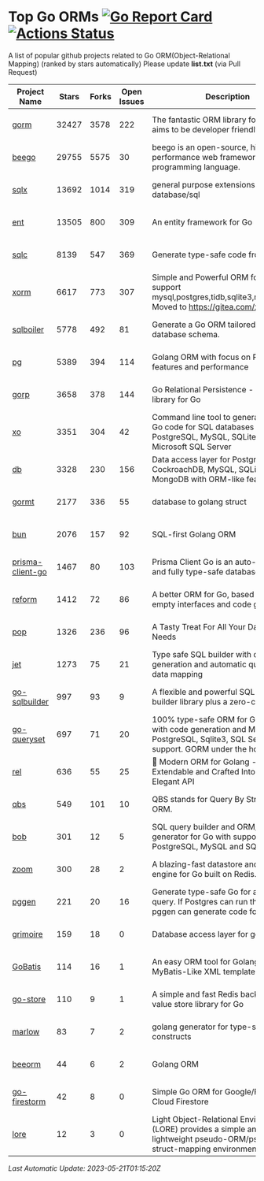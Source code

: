 # Top Go ORMs [![Go Report Card](https://goreportcard.com/badge/github.com/d-tsuji/awesome-go-orms)](https://goreportcard.com/report/github.com/d-tsuji/awesome-go-orms) [![Actions Status](https://github.com/d-tsuji/awesome-go-orms/workflows/CI/badge.svg)](https://github.com/d-tsuji/awesome-go-orms/actions)
A list of popular github projects related to Go ORM(Object-Relational Mapping) (ranked by stars automatically)
Please update **list.txt** (via Pull Request)

| Project Name | Stars | Forks | Open Issues | Description | Last Update |
| ------------ | ----- | ----- | ----------- | ----------- | ----------- |
| [gorm](https://github.com/go-gorm/gorm) | 32427 | 3578 | 222 | The fantastic ORM library for Golang, aims to be developer friendly | 2023-05-20 20:31:54 |
| [beego](https://github.com/beego/beego) | 29755 | 5575 | 30 | beego is an open-source, high-performance web framework for the Go programming language. | 2023-05-20 16:19:40 |
| [sqlx](https://github.com/jmoiron/sqlx) | 13692 | 1014 | 319 | general purpose extensions to golang's database/sql | 2023-05-21 00:39:28 |
| [ent](https://github.com/ent/ent) | 13505 | 800 | 309 | An entity framework for Go | 2023-05-20 14:50:28 |
| [sqlc](https://github.com/kyleconroy/sqlc) | 8139 | 547 | 369 | Generate type-safe code from SQL | 2023-05-21 00:14:32 |
| [xorm](https://github.com/go-xorm/xorm) | 6617 | 773 | 307 | Simple and Powerful ORM for Go, support mysql,postgres,tidb,sqlite3,mssql,oracle, Moved to https://gitea.com/xorm/xorm | 2023-05-20 14:11:58 |
| [sqlboiler](https://github.com/volatiletech/sqlboiler) | 5778 | 492 | 81 | Generate a Go ORM tailored to your database schema. | 2023-05-20 14:12:46 |
| [pg](https://github.com/go-pg/pg) | 5389 | 394 | 114 | Golang ORM with focus on PostgreSQL features and performance | 2023-05-15 05:40:58 |
| [gorp](https://github.com/go-gorp/gorp) | 3658 | 378 | 144 | Go Relational Persistence - an ORM-ish library for Go | 2023-05-20 22:29:59 |
| [xo](https://github.com/xo/xo) | 3351 | 304 | 42 | Command line tool to generate idiomatic Go code for SQL databases supporting PostgreSQL, MySQL, SQLite, Oracle, and Microsoft SQL Server | 2023-05-17 13:28:38 |
| [db](https://github.com/upper/db) | 3328 | 230 | 156 | Data access layer for PostgreSQL, CockroachDB, MySQL, SQLite and MongoDB with ORM-like features. | 2023-05-20 10:27:33 |
| [gormt](https://github.com/xxjwxc/gormt) | 2177 | 336 | 55 | database to golang struct | 2023-05-19 04:11:17 |
| [bun](https://github.com/uptrace/bun) | 2076 | 157 | 92 | SQL-first Golang ORM | 2023-05-20 08:27:43 |
| [prisma-client-go](https://github.com/prisma/prisma-client-go) | 1467 | 80 | 103 | Prisma Client Go is an auto-generated and fully type-safe database client | 2023-05-20 10:17:19 |
| [reform](https://github.com/go-reform/reform) | 1412 | 72 | 86 | A better ORM for Go, based on non-empty interfaces and code generation. | 2023-05-15 19:01:41 |
| [pop](https://github.com/gobuffalo/pop) | 1326 | 236 | 96 | A Tasty Treat For All Your Database Needs | 2023-05-17 18:42:49 |
| [jet](https://github.com/go-jet/jet) | 1273 | 75 | 21 | Type safe SQL builder with code generation and automatic query result data mapping | 2023-05-20 13:58:36 |
| [go-sqlbuilder](https://github.com/huandu/go-sqlbuilder) | 997 | 93 | 9 | A flexible and powerful SQL string builder library plus a zero-config ORM. | 2023-05-20 20:26:34 |
| [go-queryset](https://github.com/jirfag/go-queryset) | 697 | 71 | 20 | 100% type-safe ORM for Go (Golang) with code generation and MySQL, PostgreSQL, Sqlite3, SQL Server support. GORM under the hood. | 2023-04-24 02:17:47 |
| [rel](https://github.com/go-rel/rel) | 636 | 55 | 25 | :gem: Modern ORM for Golang - Testable, Extendable and Crafted Into a Clean and Elegant API | 2023-05-19 01:36:46 |
| [qbs](https://github.com/coocood/qbs) | 549 | 101 | 10 | QBS stands for Query By Struct. A Go ORM. | 2023-05-12 03:39:29 |
| [bob](https://github.com/stephenafamo/bob) | 301 | 12 | 5 | SQL query builder and ORM/Factory generator for Go with support for PostgreSQL, MySQL and SQLite | 2023-05-20 09:17:22 |
| [zoom](https://github.com/albrow/zoom) | 300 | 28 | 2 | A blazing-fast datastore and querying engine for Go built on Redis. | 2023-04-28 04:05:03 |
| [pggen](https://github.com/jschaf/pggen) | 221 | 20 | 16 | Generate type-safe Go for any Postgres query. If Postgres can run the query, pggen can generate code for it. | 2023-05-15 14:22:24 |
| [grimoire](https://github.com/Fs02/grimoire) | 159 | 18 | 0 | Database access layer for golang | 2023-05-05 18:28:02 |
| [GoBatis](https://github.com/mei-rune/GoBatis) | 114 | 16 | 1 | An easy ORM tool for Golang, support MyBatis-Like XML template SQL | 2023-04-13 08:13:28 |
| [go-store](https://github.com/gosuri/go-store) | 110 | 9 | 1 | A simple and fast Redis backed key-value store library for Go | 2023-03-15 19:18:53 |
| [marlow](https://github.com/dadleyy/marlow) | 83 | 7 | 2 | golang generator for type-safe sql api constructs | 2023-01-28 13:13:25 |
| [beeorm](https://github.com/latolukasz/beeorm) | 44 | 6 | 2 | Golang ORM | 2023-05-17 18:43:59 |
| [go-firestorm](https://github.com/jschoedt/go-firestorm) | 42 | 8 | 0 | Simple Go ORM for Google/Firebase Cloud Firestore | 2023-05-19 14:17:29 |
| [lore](https://github.com/abrahambotros/lore) | 12 | 3 | 0 | Light Object-Relational Environment (LORE) provides a simple and lightweight pseudo-ORM/pseudo-struct-mapping environment for Go | 2023-03-26 01:00:56 |

*Last Automatic Update: 2023-05-21T01:15:20Z*
